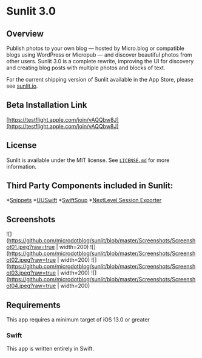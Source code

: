 # Sunlit 3.0

## Overview
Publish photos to your own blog — hosted by Micro.blog or compatible blogs using WordPress or Micropub — and discover beautiful photos from other users. Sunlit 3.0 is a complete rewrite, improving the UI for discovery and creating blog posts with multiple photos and blocks of text.

For the current shipping version of Sunlit available in the App Store, please see [sunlit.io](https://sunlit.io/).


## Beta Installation Link
[https://testflight.apple.com/join/vAQQbw8J](https://testflight.apple.com/join/vAQQbw8J)

## License
Sunlit is available under the MIT license. See [`LICENSE.md`](https://github.com/microdotblog/sunlit/blob/develop/LICENSE.md) for more information.



## Third Party Components included in Sunlit:
*[Snippets](https://github.com/microdotblog/snippets">https://github.com/microdotblog/snippets)
*[UUSwift](https://github.com/SilverPineSoftware/UUSwift)
*[SwiftSoup](https://github.com/scinfu/SwiftSoup)
*[NextLevel Session Exporter](https://github.com/NextLevel/NextLevelSessionExporter)


## Screenshots
![](https://github.com/microdotblog/sunlit/blob/master/Screenshots/Screenshot01.jpeg?raw=true | width=200)
![](https://github.com/microdotblog/sunlit/blob/master/Screenshots/Screenshot02.jpeg?raw=true | width=200)
![](https://github.com/microdotblog/sunlit/blob/master/Screenshots/Screenshot03.jpeg?raw=true | width=200)
![](https://github.com/microdotblog/sunlit/blob/master/Screenshots/Screenshot04.jpeg?raw=true | width=200)


## Requirements

This app requires a minimum target of iOS 13.0 or greater


### Swift

This app is written entirely in Swift.

